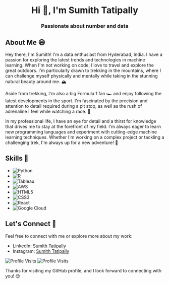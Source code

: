 <!-- ### Hi there 👋 -->
<!-- # Welcome to My GitHub Profile! 👋 -->
<h1 align="center"> Hi 👋, I'm Sumith Tatipally</h1>
<h3 align="center"> Passionate about number and data</h3>


## About Me 😄

Hey there, I'm Sumith! I'm a data enthusiast from Hyderabad, India. I have a passion for exploring the latest trends and technologies in machine learning. When I'm not working on code, I love to travel and explore the great outdoors. I'm particularly drawn to trekking in the mountains, where I can challenge myself physically and mentally while taking in the stunning natural beauty around me. 🏔️

Aside from trekking, I'm also a big Formula 1 fan 🏎️ and enjoy following the latest developments in the sport. I'm fascinated by the precision and attention to detail required during a pit stop, as well as the rush of adrenaline I feel while watching a race. 🏁

In my professional life, I have an eye for detail and a thirst for knowledge that drives me to stay at the forefront of my field. I'm always eager to learn new programming languages and experiment with cutting-edge machine learning techniques. Whether I'm working on a complex project or tackling a challenging trek, I'm always up for a new adventure! 🚀

## Skills 🚀

- ![Python](https://img.shields.io/badge/Python-3776AB?style=flat&logo=python&logoColor=white)
- ![R](https://img.shields.io/badge/R-276DC3?style=flat&logo=r&logoColor=white)
- ![Tableau](https://img.shields.io/badge/Tableau-E97627?style=flat&logo=tableau&logoColor=white)
- ![AWS](https://img.shields.io/badge/AWS-232F3E?style=flat&logo=amazon-aws&logoColor=white)
- ![HTML5](https://img.shields.io/badge/HTML5-E34F26?style=flat&logo=html5&logoColor=white)
- ![CSS3](https://img.shields.io/badge/CSS3-1572B6?style=flat&logo=css3&logoColor=white)
- ![React](https://img.shields.io/badge/React-61DAFB?style=flat&logo=react&logoColor=white)
- ![Google Cloud](https://img.shields.io/badge/Google%20Cloud-4285F4?style=flat&logo=google-cloud&logoColor=white)

## Let's Connect 🔗

Feel free to connect with me or explore more about my work:

- LinkedIn: [Sumith Tatipally](https://www.linkedin.com/in/sumithtatipally)
- Instagram: [Sumith Tatipally](https://www.instagram.com/sumithtatipally)


![Profile Visits](https://visitor-badge.glitch.me/badge?page_id=sumithtatipally.sumithtatipally)
![Profile Visits](https://img.shields.io/github/profile-views/Sumithtatipally/Sumithtatipally?color=blueviolet&style=flat-square)

Thanks for visiting my GitHub profile, and I look forward to connecting with you! 😊

<!--
**Sumithtatipally/sumithtatipally** is a ✨ _special_ ✨ repository because its `README.md` (this file) appears on your GitHub profile.

Here are some ideas to get you started:

- 🔭 I’m currently working on ...
- 🌱 I’m currently learning ...
- 👯 I’m looking to collaborate on ...
- 🤔 I’m looking for help with ...
- 💬 Ask me about ...
- 📫 How to reach me: ...
- 😄 Pronouns: ...
- ⚡ Fun fact: ...
-->
